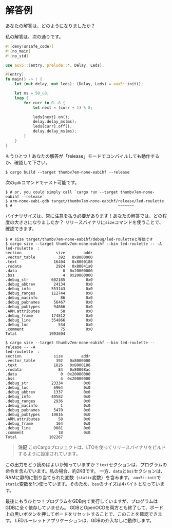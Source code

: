 <!-- # My solution -->

# 解答例

<!-- What solution did you come up with? -->

あなたの解答は、どのようになりましたか？

<!-- Here's mine: -->

私の解答は、次の通りです。

``` rust
#![deny(unsafe_code)]
#![no_main]
#![no_std]

use aux5::{entry, prelude::*, Delay, Leds};

#[entry]
fn main() -> ! {
    let (mut delay, mut leds): (Delay, Leds) = aux5::init();

    let ms = 50_u8;
    loop {
        for curr in 0..8 {
            let next = (curr + 1) % 8;

            leds[next].on();
            delay.delay_ms(ms);
            leds[curr].off();
            delay.delay_ms(ms);
        }
    }
}

```

<!-- One more thing! Check that your solution also works when compiled in "release" mode: -->

もうひとつ！あなたの解答が「release」モードでコンパイルしても動作するか、確認して下さい。

``` console
$ cargo build --target thumbv7em-none-eabihf --release
```

<!-- You can test it with this `gdb` command: -->

次の`gdb`コマンドでテスト可能です。

``` console
$ # or, you could simply call `cargo run --target thumbv7em-none-eabihf --release`
$ arm-none-eabi-gdb target/thumbv7em-none-eabihf/release/led-roulette
$ #                                              ~~~~~~~
```

<!-- 
Binary size is something we should always keep an eye on! How big is your solution? You can check
that using the `size` command on the release binary:
 -->

バイナリサイズは、常に注意を払う必要があります！あなたの解答では、どの程度の大きさになりましたか？
リリースバイナリに`size`コマンドを使うことで、確認できます。

``` console
$ # size target/thumbv7em-none-eabihf/debug/led-rouletteと等価です
$ cargo size --target thumbv7em-none-eabihf --bin led-roulette -- -A
led-roulette  :
section               size        addr
.vector_table          392   0x8000000
.text                16404   0x8000188
.rodata               2924   0x80041a0
.data                    0  0x20000000
.bss                     4  0x20000000
.debug_str          602185         0x0
.debug_abbrev        24134         0x0
.debug_info         553143         0x0
.debug_ranges       112744         0x0
.debug_macinfo          86         0x0
.debug_pubnames      56467         0x0
.debug_pubtypes      94866         0x0
.ARM.attributes         58         0x0
.debug_frame        174812         0x0
.debug_line         354866         0x0
.debug_loc             534         0x0
.comment                75         0x0
Total              1993694

$ cargo size --target thumbv7em-none-eabihf --bin led-roulette --release -- -A
led-roulette  :
section              size        addr
.vector_table         392   0x8000000
.text                1826   0x8000188
.rodata                84   0x80008ac
.data                   0  0x20000000
.bss                    4  0x20000000
.debug_str          23334         0x0
.debug_loc           6964         0x0
.debug_abbrev        1337         0x0
.debug_info         40582         0x0
.debug_ranges        2936         0x0
.debug_macinfo          1         0x0
.debug_pubnames      5470         0x0
.debug_pubtypes     10016         0x0
.ARM.attributes        58         0x0
.debug_frame          164         0x0
.debug_line          9081         0x0
.comment               18         0x0
Total              102267
```

<!-- > **NOTE** The Cargo project is already configured to build the release binary using LTO. -->

> **注記** このCargoプロジェクトは、LTOを使ってリリースバイナリをビルドするように設定されています。

<!-- 
Know how to read this output? The `text` section contains the program instructions. It's around 2KB
in my case. On the other hand, the `data` and `bss` sections contain variables statically allocated
in RAM (`static` variables). A `static` variable is being used in `aux5::init`; that's why it shows 4
bytes of `bss`.
 -->

この出力をどう読めばよいか知っていますか？`text`セクションは、プログラムの命令を含んでいます。私の場合、約2KBです。
一方、`data`と`bss`セクションは、RAMに静的に割り当てられた変数（`static`変数）を含みます。
`aux5::init`で`static`変数を1つ使っています。そのため、`bss`のサイズは4バイトとなっています。

<!-- 
One final thing! We have been running our programs from within GDB but our programs don't depend on
GDB at all. You can confirm this be closing both GDB and OpenOCD and then resetting the board by
pressing the black button on the board. The LED roulette application will run without intervention
of GDB.
 -->

最後にもうひとつ！プログラムをGDB内で実行していますが、プログラムはGDBに全く依存していません。
GDBとOpenOCDを両方とも終了して、ボード上の黒いボタンを押してボードをリセットすることで、このことを確認できます。
LEDルーレットアプリケーションは、GDBの介入なしに動作します。
